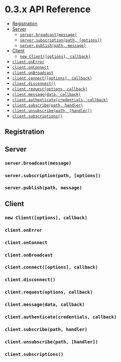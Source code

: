 # 0.3.x API Reference

- [Registration](#registration)
- [Server](#server)
    - [`server.broadcast(message)`](#serverbroadcastmessage)
    - [`server.subscription(path, [options])`](#serversubscriptionpath-options)
    - [`server.publish(path, message)`](#serverpublishpath-message)
- [Client](#client)
    - [`new Client([options], callback)`](#new-clientoptions-callback)
- [`client.onError`](#clientonerror)
- [`client.onConnect`](#clientonconnect)
- [`client.onBroadcast`](#clientonbroadcast)
- [`client.connect([options], callback)`](#clientconnectoptions-callback)
- [`client.disconnect()`](#clientdisconnect)
- [`client.request(options, callback)`](#clientrequestoptions-callback)
- [`client.message(data, callback)`](#clientmessagedata-callback)
- [`client.authenticate(credentials, callback)`](#clientauthenticatecredentials-callback)
- [`client.subscribe(path, handler)`](#clientsubscribepath-handler)
- [`client.unsubscribe(path, [handler])`](#clientunsubscribepath-handler)
- [`client.subscriptions()`](#clientsubscriptions)

## Registration

## Server

### `server.broadcast(message)`

### `server.subscription(path, [options])`

### `server.publish(path, message)`

## Client

### `new Client([options], callback)`

### `client.onError`

### `client.onConnect`

### `client.onBroadcast`

### `client.connect([options], callback)`

### `client.disconnect()`

### `client.request(options, callback)`

### `client.message(data, callback)`

### `client.authenticate(credentials, callback)`

### `client.subscribe(path, handler)`

### `client.unsubscribe(path, [handler])`

### `client.subscriptions()`



